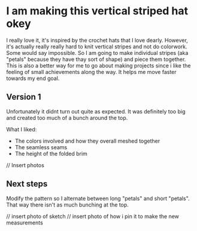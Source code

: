 
# I am making this vertical striped hat okey

I really love it, it's inspired by the crochet hats that I love dearly. However, it's actually really really hard to knit vertical stripes and not do colorwork. Some would say impossible. So I am going to make individual stripes (aka "petals" because they have thay sort of shape) and piece them together. This is also a better way for me to go about making projects since i like the feeling of small achievements along the way. It helps me move faster towards my end goal.

## Version 1
Unfortunately it didnt turn out quite as expected. It was definitely too big and created too much of a bunch around the top. 

What I liked:
- The colors involved and how they overall meshed together
- The seamless seams 
- The height of the folded brim

// Insert photos

## Next steps

Modify the pattern so I alternate between long "petals" and short "petals". That way there isn't as much bunching at the top.

// insert photo of sketch 
// insert photo of how i pin it to make the new measurements